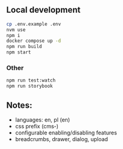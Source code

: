 ## Local development

```bash
cp .env.example .env
nvm use
npm i
docker compose up -d
npm run build
npm start
```

### Other

```bash
npm run test:watch
npm run storybook
```

## Notes:

- languages: en, pl (en)
- css prefix (cms-)
- configurable enabling/disabling features
- breadcrumbs, drawer, dialog, upload
